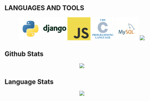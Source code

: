 <h2>LANGUAGES AND TOOLS</h2>

<p align="center">
<img src="https://raw.githubusercontent.com/github/explore/80688e429a7d4ef2fca1e82350fe8e3517d3494d/topics/python/python.png" width="75">
   <img src="https://raw.githubusercontent.com/github/explore/80688e429a7d4ef2fca1e82350fe8e3517d3494d/topics/django/django.png" width="75">
   <img src="https://raw.githubusercontent.com/github/explore/80688e429a7d4ef2fca1e82350fe8e3517d3494d/topics/javascript/javascript.png" width="75">
    <img src="https://raw.githubusercontent.com/github/explore/80688e429a7d4ef2fca1e82350fe8e3517d3494d/topics/c/c.png" width="75">
      <img src="https://raw.githubusercontent.com/github/explore/80688e429a7d4ef2fca1e82350fe8e3517d3494d/topics/mysql/mysql.png" width="75">
   <img src="https://www.google.com/search?q=vscode+logo&client=ubuntu&hs=vLj&channel=fs&sxsrf=ALeKk01uRGWaLABs0mZld1CYL4gRT5zzVg:1604584947362&tbm=isch&source=iu&ictx=1&fir=SdoU48ZQbZ339M%252CdXFSHQBndEJSSM%252C_&vet=1&usg=AI4_-kQfvwRgIq6mRxXzW1VGCWKRzIOFMQ&sa=X&ved=2ahUKEwjDoLLeyOvsAhX7wzgGHZioDJUQ9QF6BAgKECM#imgrc=SdoU48ZQbZ339M" width="75">
   
</p>

<h2>Github Stats</h2>
<p align="center">
<img src="https://github-readme-stats.vercel.app/api?username=Nirali0029&show_icons=true&theme=radical&title_color=8E2DE2&text_color=fff&icon_color=8E2DE2">
</p>

<h2>Language Stats</h2>
<p align="center">
<img src="https://github-readme-stats.vercel.app/api/top-langs/?username=Nirali0029&show_icons=true&theme=radical&title_color=8E2DE2&text_color=fff&icon_color=8E2DE2">
</p>
